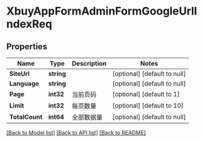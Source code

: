 # XbuyAppFormAdminFormGoogleUrlIndexReq

## Properties
Name | Type | Description | Notes
------------ | ------------- | ------------- | -------------
**SiteUrl** | **string** |  | [optional] [default to null]
**Language** | **string** |  | [optional] [default to null]
**Page** | **int32** | 当前页码 | [optional] [default to 1]
**Limit** | **int32** | 每页数量 | [optional] [default to 10]
**TotalCount** | **int64** | 全部数据量 | [optional] [default to null]

[[Back to Model list]](../README.md#documentation-for-models) [[Back to API list]](../README.md#documentation-for-api-endpoints) [[Back to README]](../README.md)

